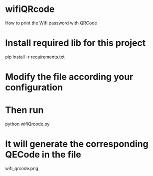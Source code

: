 # wifiQRcode
How to print the Wifi password with QRCode

# Install required lib for this project
pip install -r requirements.txt

# Modify the file according your configuration

# Then run 
python wifiQrcode.py

# It will generate the corresponding QECode in the file
wifi_qrcode.png
